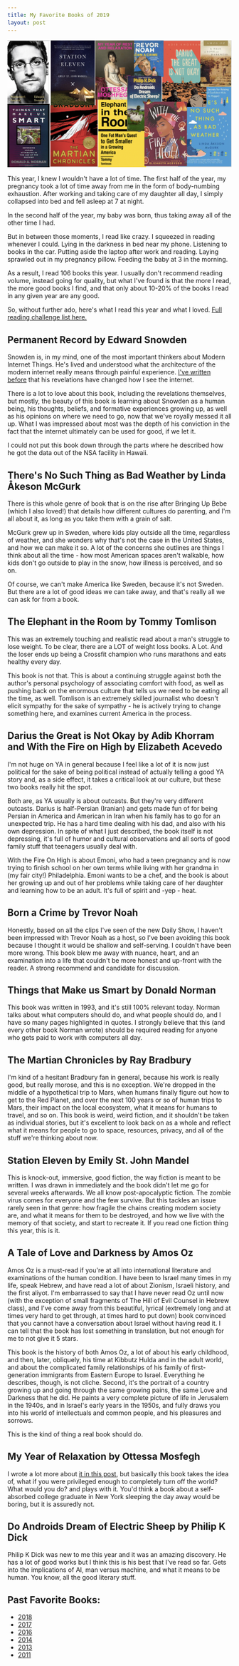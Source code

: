 ```yaml
---
title: My Favorite Books of 2019
layout: post
---
```


<meta name="twitter:card" content="summary" />
<meta name="twitter:creator" content="@vboykis" />
<meta property="og:url" content="" />
<meta property="og:title" content="My favorite books of 2019" />
<meta property="og:description" content="I used all the spare minutes I could cobble together to read. " />
<meta name="twitter:image" content="https://raw.githubusercontent.com/vkblog/vkblog.github.io/master/public/img/2018books.png">


![books](https://raw.githubusercontent.com/vkblog/vkblog.github.io/master/public/img/books2019.png)


This year, I knew I wouldn't have a lot of time. The first half of the year, my pregnancy took a lot of time away from me in the form of body-numbing exhaustion. After working and taking care of my daughter all day, I simply collapsed into bed and fell asleep at 7 at night. 

In the second half of the year, my baby was born, thus taking away all of the other time I had. 

But in between those moments, I read like crazy. I squeezed in reading whenever I could. Lying in the darkness in bed near my phone. Listening to books in the car. Putting aside the laptop after work and reading. Laying sprawled out in my pregnancy pillow. Feeding the baby at 3 in the morning. 

As a result, I read 106 books this year. I usually don't recommend reading volume, instead going for quality, but what I've found is that the more I read, the more good books I find, and that only about 10-20% of the books I read in any given year are any good. 

So, without further ado, here's what I read this year and what I loved.  [Full reading challenge list here.](https://www.goodreads.com/user_challenges/14745841)

## Permanent Record by Edward Snowden

Snowden is, in my mind, one of the most important thinkers about Modern Internet Things.  He's lived and understood what the architecture of the modern internet really means through painful experience. [I've written before](http://blog.vickiboykis.com/2013/06/being-american/) that his revelations have changed how I see the internet. 

There is a lot to love about this book, including the revelations themselves, but mostly, the beauty of this book is learning about Snowden as a human being, his thoughts, beliefs, and formative experiences growing up, as well as his opinions on where we need to go, now that we've royally messed it all up.  What I was impressed about most was the depth of his conviction in the fact that the internet ultimately can be used for good, if we let it. 

I could not put this book down through the parts where he described how he got the data out of the NSA facility in Hawaii. 

## There's No Such Thing as Bad Weather by Linda Åkeson McGurk

There is this whole genre of book that is on the rise after Bringing Up Bebe (which I also loved!) that details how different cultures do parenting, and I'm all about it, as long as you take them with a grain of salt. 

McGurk grew up in Sweden, where kids play outside all the time, regardless of weather, and she wonders why that's not the case in the United States, and how we can make it so. A lot of the concerns she outlines are things I think about all the time - how most American spaces aren't walkable, how kids don't go outside to play in the snow, how illness is perceived, and so on. 

Of course, we can't make America like Sweden, because it's not Sweden. But there are a lot of good ideas we can take away, and that's really all we can ask for from a book. 

## The Elephant in the Room by Tommy Tomlison

This was an extremely touching and realistic read about a man's struggle to lose weight. To be clear, there are a LOT of weight loss books. A Lot. And the loser ends up being a Crossfit champion who runs marathons and eats healthy every day. 

This book is not that. This is about a continuing struggle against both the author's personal psychology of associating comfort with food, as well as pushing back on the enormous culture that tells us we need to be eating all the time, as well. Tomlison is an extremely skilled journalist who doesn't elicit sympathy for the sake of sympathy - he is actively trying to change something here, and examines current America in the process. 

## Darius the Great is Not Okay by Adib Khorram and With the Fire on High by Elizabeth Acevedo

I'm not huge on YA in general because I feel like a lot of it is now just political for the sake of being political instead of actually telling a good YA story and, as a side effect, it takes a critical look at our culture, but these two books really hit the spot. 

Both are, as YA usually is about outcasts. But they're very different outcasts. Darius is half-Persian (Iranian) and gets made fun of for being Persian in America and American in Iran when his family has to go for an unexpected trip. He has a hard time dealing with his dad, and also with his own depression. In spite of what I just described, the book itself is not depressing, it's full of humor and cultural observations and all sorts of good family stuff that teenagers usually deal with. 

With the Fire On High is about Emoni, who had a teen pregnancy and is now trying to finish school on her own terms while living with her grandma in (my fair city!) Philadelphia. Emoni wants to be a chef, and the book is about her growing up and out of her problems while taking care of her daughter and learning how to be an adult. It's full of spirit and -yep - heat. 

## Born a Crime by Trevor Noah 

Honestly, based on all the clips I've seen of the new Daily Show, I haven't been impressed with Trevor Noah as a host, so I've been avoiding this book because I thought it would be shallow and self-serving. I couldn't have been more wrong. This book blew me away with nuance, heart, and an examination into a life that couldn't be more honest and up-front with the reader. A strong recommend and candidate for discussion. 

## Things that Make us Smart by Donald Norman

This book was written in 1993, and it's still 100% relevant today. Norman talks about what computers should do, and what people should do, and I have so many pages highlighted in quotes. I strongly believe that this (and every other book Norman wrote) should be required reading for anyone who gets paid to work with computers all day. 

## The Martian Chronicles by Ray Bradbury

I'm kind of a hesitant Bradbury fan in general, because his work is really good, but really morose, and this is no exception. We're dropped in the middle of a hypothetical trip to Mars, when humans finally figure out how to get to the Red Planet, and over the next 100 years or so of human trips to Mars, their impact on the local ecosystem, what it means for humans to travel, and so on. This book is weird, weird fiction, and it shouldn't be taken as individual stories, but it's excellent to look back on as a whole and reflect what it means for people to go to space, resources, privacy, and all of the stuff we're thinking about now. 

## Station Eleven by Emily St. John Mandel

This is knock-out, immersive, good fiction, the way fiction is meant to be written. I was drawn in immediately and the book didn't let me go for several weeks afterwards. We all know post-apocalyptic fiction. The zombie virus comes for everyone and the few survive. But this tackles an issue rarely seen in that genre: how fragile the chains creating modern society are, and what it means for them to be destroyed, and how we live with the memory of that society, and start to recreate it. If you read one fiction thing this year, this is it. 

## A Tale of Love and Darkness by Amos Oz

Amos Oz is a must-read if you're at all into international literature and examinations of the human condition. I have been to Israel many times in my life, speak Hebrew, and have read a lot of about Zionism, Israeli history, and the first aliyot. I'm embarrassed to say that I have never read Oz until now (with the exception of small fragments of The Hill of Evil Counsel in Hebrew class), and I've come away from this beautiful, lyrical (extremely long and at times very hard to get through, at times hard to put down) book convinced that you cannot have a conversation about Israel without having read it. I can tell that the book has lost something in translation, but not enough for me to not give it 5 stars.

This book is the history of both Amos Oz, a lot of about his early childhood, and then, later, obliquely, his time at Kibbutz Hulda and in the adult world, and about the complicated family relationships of his family of first-generation immigrants from Eastern Europe to Israel. Everything he describes, though, is not cliche. Second, it's the portrait of a country growing up and going through the same growing pains, the same Love and Darkness that he did. He paints a very complete picture of life in Jerusalem in the 1940s, and in Israel's early years in the 1950s, and fully draws you into his world of intellectuals and common people, and his pleasures and sorrows.

This is the kind of thing a real book should do.

## My Year of Relaxation by Ottessa Mosfegh

I wrote a lot more about [it in this post](http://blog.vickiboykis.com/2019/04/25/digital-noise/), but basically this book takes the idea of, what if you were privileged enough to completely turn off the world? What would you do? and plays with it. You'd think a book about a self-absorbed college graduate in New York sleeping the day away would be boring, but it is assuredly not. 

## Do Androids Dream of Electric Sheep by Philip K Dick

Philip K Dick was new to me this year and it was an amazing discovery. He has a lot of good works but I think this is his best that I've read so far. Gets into the implications of AI, man versus machine, and what it means to be human. You know, all the good literary stuff. 


## Past Favorite Books: 
+ [2018](http://blog.vickiboykis.com/2018/12/27/best-books/)
+ [2017](http://blog.vickiboykis.com/2018/01/02/favorite-books/)
+ [2016](http://blog.vickiboykis.com/2016/12/26/books-of-2016/)
+ [2014](http://blog.vickiboykis.com/2015/01/my-favorite-books-of-2014/)
+ [2013](http://blog.vickiboykis.com/2013/12/my-favorite-books-of-2013/)
+ [2011](http://blog.vickiboykis.com/2012/01/the-best-books-i-read-in-2011/)
